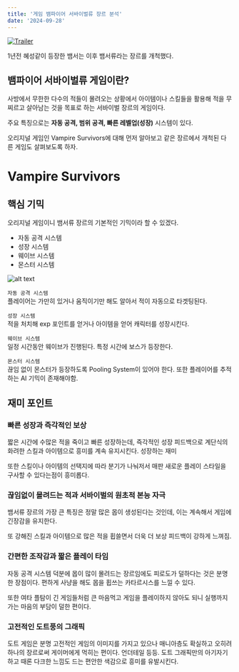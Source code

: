 ```yaml
---
title: '게임 뱀파이어 서바이벌류 장르 분석'
date: '2024-09-28'
---
```

[![Trailer](https://img.youtube.com/vi/6HXNxWbRgsg/0.jpg)](http://youtu.be/6HXNxWbRgsg)

1년전 혜성같이 등장한 뱀서는 이후 뱀서류라는 장르를 개척했다.

## 뱀파이어 서바이벌류 게임이란?
사방에서 무한한 다수의 적들이 몰려오는 상황에서 아이템이나 스킬들을 활용해 적을 무찌르고 살아남는 것을 목표로 하는 서바이벌 장르의 게임이다.

주요 특징으로는 __자동 공격, 범위 공격, 빠른 레벨업(성장)__ 시스템이 있다.

오리지널 게임인 Vampire Survivors에 대해 먼저 알아보고 같은 장르에서 개척된 다른 게임도 살펴보도록 하자.

# Vampire Survivors

## 핵심 기믹
오리지널 게임이니 뱀서류 장르의 기본적인 기믹이라 할 수 있겠다.

- 자동 공격 시스템
- 성장 시스템
- 웨이브 시스템
- 몬스터 시스템 

![alt text](vampire-vampire-survivors.gif)

`자동 공격 시스템`   
플레이어는 가만히 있거나 움직이기만 해도 알아서 적이 자동으로 타겟팅된다. 

`성장 시스템`  
적을 처치해 exp 포인트를 얻거나 아이템을 얻어 캐릭터를 성장시킨다. 

`웨이브 시스템`  
일정 시간동안 웨이브가 진행된다. 특정 시간에 보스가 등장한다.
 
`몬스터 시스템`  
끊임 없이 몬스터가 등장하도록 Pooling System이 있어야 한다. 또한 플레이어를 추적하는 AI 기믹이 존재해야함.

## 재미 포인트
### 빠른 성장과 즉각적인 보상

짧은 시간에 수많은 적을 죽이고 빠른 성장하는데, 즉각적인 성장 피드백으로 계단식의 화려한 스킬과 아이템으로 흥미를 계속 유지시킨다. 성장하는 재미

또한 스킬이나 아이템의 선택지에 따라 분기가 나눠저서 매판 새로운 플레이 스타일을 구사할 수 있다는점이 흥미롭다.

### 끊임없이 몰려드는 적과 서바이벌의 원초적 본능 자극
뱀서류 장르의 가장 큰 특징은 정말 많은 몹이 생성된다는 것인데, 이는 계속해서 게임에 긴장감을 유지한다. 

또 강해진 스킬과 아이템으로 많은 적을 휩쓸면서 더욱 더 보상 피드백이 강하게 느껴짐.

### 간편한 조작감과 짧은 플레이 타임
자동 공격 시스템 덕분에 몹이 많이 몰려드는 장르임에도 피로도가 덜하다는 것은 분명한 장점이다. 편하게 사냥을 해도 몹을 휩쓰는 카타르시스를 느낄 수 있다.

또한 여타 플탐이 긴 게임들처럼 큰 마음먹고 게임을 플레이하지 않아도 되니 실행까지 가는 마음의 부담이 덜한 편이다.

### 고전적인 도트풍의 그래픽
도트 게임은 분명 고전적인 게임의 이미지를 가지고 있으나 매니아층도 확실하고 오히려 하나의 장르로써 게이머에게 먹히는 편이다. 언더테일 등등. 도트 그래픽만의 아기자기하고 때론 다크한 느낌도 드는 편안한 색감으로 흥미를 유발시킨다.  